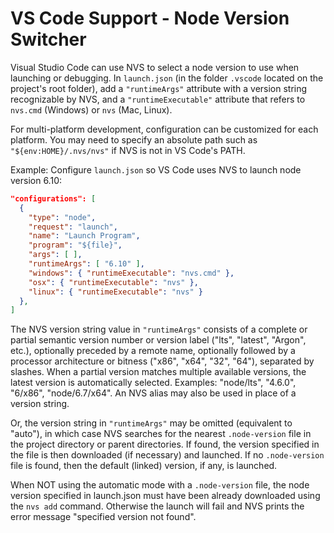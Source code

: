 # VS Code Support - Node Version Switcher

Visual Studio Code can use NVS to select a node version to use when launching or debugging. In `launch.json` (in the folder `.vscode` located on the project's root folder), add a `"runtimeArgs"` attribute with a version string recognizable by NVS, and a `"runtimeExecutable"` attribute that refers to `nvs.cmd` (Windows) or `nvs` (Mac, Linux).

For multi-platform development, configuration can be customized for each platform. You may need to specify an absolute path such as `"${env:HOME}/.nvs/nvs"` if NVS is not in VS Code's PATH.

Example: Configure `launch.json` so VS Code uses NVS to launch node version 6.10:

```json
"configurations": [
  {
    "type": "node",
    "request": "launch",
    "name": "Launch Program",
    "program": "${file}",
    "args": [ ],
    "runtimeArgs": [ "6.10" ],
    "windows": { "runtimeExecutable": "nvs.cmd" },
    "osx": { "runtimeExecutable": "nvs" },
    "linux": { "runtimeExecutable": "nvs" }
  },
]
```

The NVS version string value in `"runtimeArgs"` consists of a complete or partial semantic version number or version label ("lts", "latest", "Argon", etc.), optionally preceded by a remote name, optionally followed by a processor architecture or bitness ("x86", "x64", "32", "64"), separated by slashes. When a partial version matches multiple available versions, the latest version is automatically selected. Examples: "node/lts", "4.6.0", "6/x86", "node/6.7/x64". An NVS alias may also be used in place of a version string.

Or, the version string in `"runtimeArgs"` may be omitted (equivalent to "auto"), in which case NVS searches for the nearest `.node-version` file in the project directory or parent directories. If found, the version specified in the file is then downloaded (if necessary) and launched. If no `.node-version` file is found, then the default (linked) version, if any, is launched.

When NOT using the automatic mode with a `.node-version` file, the node version specified in launch.json must have been already downloaded using the `nvs add` command. Otherwise the launch will fail and NVS prints the error message "specified version not found".
